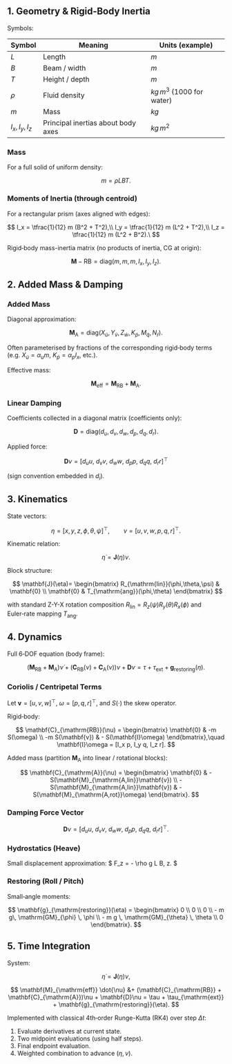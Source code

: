 ## 1. Geometry & Rigid‑Body Inertia

Symbols:

| Symbol | Meaning | Units (example) |
|--------|---------|-----------------|
| $L$ | Length | $m$ |
| $B$ | Beam / width | $m$ |
| $T$ | Height / depth | $m$ |
| $\rho$ | Fluid density | $kg\,m^3$ (1000 for water) |
| $m$ | Mass | $kg$ |
| $I_x,I_y,I_z$ | Principal inertias about body axes | $kg \, m^2$ |

### Mass

For a full solid of uniform density:

$$
m = \rho L B T.
$$

### Moments of Inertia (through centroid)

For a rectangular prism (axes aligned with edges):

$$
I_x = \tfrac{1}{12} m (B^2 + T^2),\\
I_y = \tfrac{1}{12} m (L^2 + T^2),\\
I_z = \tfrac{1}{12} m (L^2 + B^2).\
$$

Rigid‑body mass-inertia matrix (no products of inertia, CG at origin):

$$
\mathbf{M}-{\mathrm{RB}} = \mathrm{diag}(m,m,m, I_x, I_y, I_z).
$$

## 2. Added Mass & Damping

### Added Mass

Diagonal approximation:

$$
\mathbf{M}_{\mathrm{A}} = \mathrm{diag}(X_{\dot u}, Y_{\dot v}, Z_{\dot w}, K_{\dot p}, M_{\dot q}, N_{\dot r}).
$$

Often parameterised by fractions of the corresponding rigid‑body terms (e.g. $X_{\dot u} = \alpha_u m$, $K_{\dot p}=\alpha_p I_x$, etc.).

Effective mass:

$$
\mathbf{M}_{\mathrm{eff}} = \mathbf{M}_{\mathrm{RB}} + \mathbf{M}_{\mathrm{A}}.
$$

### Linear Damping

Coefficients collected in a diagonal matrix (coefficients only):

$$
\mathbf{D} = \mathrm{diag}(d_u, d_v, d_w, d_p, d_q, d_r).
$$

Applied force:

$$
\mathbf{D}\nu = [d_u u,\ d_v v,\ d_w w,\ d_p p,\ d_q q,\ d_r r]^\top
$$

(sign convention embedded in $d_i$).

## 3. Kinematics

State vectors:

$$
\eta = [x, y, z, \phi, \theta, \psi]^\top, \qquad
\nu = [u, v, w, p, q, r]^\top.
$$

Kinematic relation:

$$
\dot{\eta} = \mathbf{J}(\eta)\nu.
$$

Block structure:

$$
  \mathbf{J}(\eta)=
  \begin{bmatrix}
    R_{\mathrm{lin}}(\phi,\theta,\psi) & \mathbf{0} \\
    \mathbf{0} & T_{\mathrm{ang}}(\phi,\theta)
  \end{bmatrix}
$$

with standard Z-Y-X rotation composition $R_{\mathrm{lin}} = R_z(\psi)R_y(\theta)R_x(\phi)$ and Euler‑rate mapping $T_{\mathrm{ang}}$.

## 4. Dynamics

Full 6‑DOF equation (body frame):

$$
(\mathbf{M}_{\mathrm{RB}} + \mathbf{M}_{\mathrm{A}})\dot{\nu} + (\mathbf{C}_{\mathrm{RB}}(\nu) + \mathbf{C}_{\mathrm{A}}(\nu))\nu + \mathbf{D}\nu
  = \tau + \tau_{\mathrm{ext}} + \mathbf{g}_{\mathrm{restoring}}(\eta).
$$

### Coriolis / Centripetal Terms

Let $\mathbf{v} = [u,v,w]^\top$, $\omega = [p,q,r]^\top$, and $S(\cdot)$ the skew operator.

Rigid‑body:

$$
\mathbf{C}_{\mathrm{RB}}(\nu) = \begin{bmatrix} \mathbf{0} & -m S(\omega) \\ -m S(\mathbf{v}) & - S(\mathbf{I}\omega) \end{bmatrix},\quad
\mathbf{I}\omega = [I_x p, I_y q, I_z r].
$$

Added mass (partition $\mathbf{M}_{\mathrm{A}}$ into linear / rotational blocks):

$$
\mathbf{C}_{\mathrm{A}}(\nu) = \begin{bmatrix} \mathbf{0} & - S(\mathbf{M}_{\mathrm{A,lin}}\mathbf{v}) \\ - S(\mathbf{M}_{\mathrm{A,lin}}\mathbf{v}) & - S(\mathbf{M}_{\mathrm{A,rot}}\omega) \end{bmatrix}.
$$

### Damping Force Vector

$$
\mathbf{D}\nu = [d_u u,\ d_v v,\ d_w w,\ d_p p,\ d_q q,\ d_r r]^\top.
$$

### Hydrostatics (Heave)

Small displacement approximation:
$ F_z = - \rho g L B\, z. $

### Restoring (Roll / Pitch)

Small‑angle moments:

$$
\mathbf{g}_{\mathrm{restoring}}(\eta) = \begin{bmatrix}
0 \\ 0 \\ 0 \\ - m g\, \mathrm{GM}_{\phi} \, \phi \\ - m g \, \mathrm{GM}_{\theta} \, \theta \\ 0
\end{bmatrix}.
$$

## 5. Time Integration

System:

$$
\dot{\eta} = \mathbf{J}(\eta)\nu,
$$

$$
\mathbf{M}_{\mathrm{eff}} \dot{\nu} &+ (\mathbf{C}_{\mathrm{RB}} + \mathbf{C}_{\mathrm{A}})\nu + \mathbf{D}\nu = \tau + \tau_{\mathrm{ext}} + \mathbf{g}_{\mathrm{restoring}}(\eta).
$$

Implemented with classical 4th‑order Runge-Kutta (RK4) over step $\Delta t$:

1. Evaluate derivatives at current state.
2. Two midpoint evaluations (using half steps).
3. Final endpoint evaluation.
4. Weighted combination to advance $(\eta,\nu)$.
